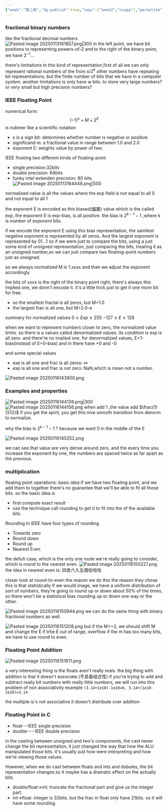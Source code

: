 ```yaml
---
{"week":"第二周","dg-publish":true,"tags":["week2","csapp"],"permalink":"/CSAPP Computer-System-A-Program-Perspective/Lecture 04 Floating Point/","dgPassFrontmatter":true,"noteIcon":"","created":"2025-08-15T09:39:18.589+08:00","updated":"2025-04-19T09:52:57.801+08:00"}
---
```



### fractional binary numbers
like the fractional decimal numbers
![Pasted image 20250113161857.png|300](/img/user/accessory/Pasted%20image%2020250113161857.png)
in the left point, we have bit positions to representing powers-of-2
and to the right of the binary point, we have $2^{-1}$...

there's limitations in this kind of representation,first of all we can only represent rational numbers of the from x/$2^k$ 
other numbers have repeating bit representations, but the finite number of bits that we have in a computer system.
another limitations is only have w bits.  to store very large numbers? or very small but high precision numbers?

### IEEE Floating Point
numerical form: 
$$
(-1)^s \times M  \times 2^E
$$
is nubmer like a scientific notation
- s is a sign bit: determines whether number is negative or positive.
- significand m: a fractional value in range between 1.0 and 2.0
- exponent E: weights value by power of two.

IEEE floating two different kinds of floating-point 
- single precision:32bits
- double precision: 64bits
- funky intel extenden precision: 80 bits
![Pasted image 20250113164448.png|500](/img/user/accessory/Pasted%20image%2020250113164448.png)

normalized value is all the values where the exp field is not equal to all 0 and not equal to all 1

the exponent E is encoded as this biased(偏置) value which is the called exp, the exponent E is exp-bias,   is all positive.
the bias is $2^{k-1}-1$ ,where k is number of exponent bits.

if we encode the exponent E using this bias representation, the samllest negative exponent is represented by all zeros. And the largest exponent is represented by 01...1
so if we were just to compare the bits, using a just some kind of unsigned representation, just comparing the bits, treating it as an unsigned number,so we can just compare two floating-point  numbers just as unsigned.

so we always normalized M is 1.xxxx and then we adjust the exponent accordingly

the bits of xxxx  is the right of the binary point right, there's always this implied one, we donn't encode it. it's a little trick just to get it one more bit for free.
- so the smallest fractal is all zeros, but M=1.0
- the largest frac is all one, but M=2.0-e

summary for normalized values
$0 \leq Exp \leq 255$
$-127 \leq E \leq 128$ 

when we want to represent numbers closer to zero, the normalized value limits.
so there is a values called denormalized values.
its condition is exp is all zero. and there're no implied one.
for denormalized values, E=1-bias(instead of E=0-bias)
and in there have +0 and -0

and some special values
- exe is all one and frac is all zeros: ∞
- exp is all one and frac is not zero: NaN,which is mean not a number.

![Pasted image 20250116143900.png](/img/user/accessory/Pasted%20image%2020250116143900.png)

### Examples and properties
![Pasted image 20250116144139.png|300](/img/user/accessory/Pasted%20image%2020250116144139.png)
 ![Pasted image 20250116144156.png](/img/user/accessory/Pasted%20image%2020250116144156.png)
 when add 1 ,the value add $\frac{1}{512}$
 if you get the spirit, you get this nive smooth transition from denorm to normalize.

why the bias is $2^{k-1}-1$ ?
	because we want 0 in the middle of the E

![Pasted image 20250116145252.png](/img/user/accessory/Pasted%20image%2020250116145252.png)

we can see that value are very dense around zero, and the every time you increase the exponent by one,  the numbers are spaced twice as far apart as the previous.

### multiplication
floating point operations: basic idea
if we have two floating point, and we add them to together there's no guarantee that we'll be able to fit all those bits.
so the basic idea is 
- first compute exact result
- use the technique call rounding to get it to fit into the of the available bits.


Rounding
In IEEE have four types of rounding
- Towards zero
- Round down
- Round up
- Nearest Even

the defult case, which is the only one route we're really going to consider, which is round to the nearest even.
![Pasted image 20250116150227.png](/img/user/accessory/Pasted%20image%2020250116150227.png)
the idea in nearest even is:
四舍六入五偶哈哈哈

closer look at round-to-even
the reason we do this the reason they chose this is that statistically
if we would image, we have a uniform distribution of sort of numbers, they're going to round up or down about 50% of the times, so there won't be a statistical bias rounding up or down one way or the other.

![Pasted image 20250116150944.png](/img/user/accessory/Pasted%20image%2020250116150944.png)
we can do the same thing with binary fractional numbers as well.


![Pasted image 20250116151208.png](/img/user/accessory/Pasted%20image%2020250116151208.png)
but if the M>=2, we should shift M and change the E
if trhe E out of range, overflow
if the m has too many bits, we have to use round to even.


### Floating Point Addition
![Pasted image 20250116151611.png](/img/user/accessory/Pasted%20image%2020250116151611.png)

a very interesting  thing is the floats aren't really reals.
the big thing with addition is that it doesn't  associate.(不具备结合性)
if you're trying to add and subtract really bit numbers with really little numbers, we will run into this problem of non associativity
example
`(3.14+1e10)-1e10=0, 3.14+(1e10-1e10)=3.14`

the multiple  is's not associative
it doesn't distribute over addition


### Floating Point in C
- float---IEEE single precision 
- double----IEEE double precision 

in the casting between unsigned and two's components, the cast never change the bit representation, it just changed the way that how the ALU manipulated those bits. it's usually just how were interpreting and how we're viewing those values.

However, when we do cast between floats and ints and dobules, the bit representation changes.so it maybe has a dramatic effect on the actually bits.
- double/float->int: truncate the fractional part and give us the integer part.
- int->float: integer is 32bits.  but the frac in float only have 21bits. so it will have some rounding.
